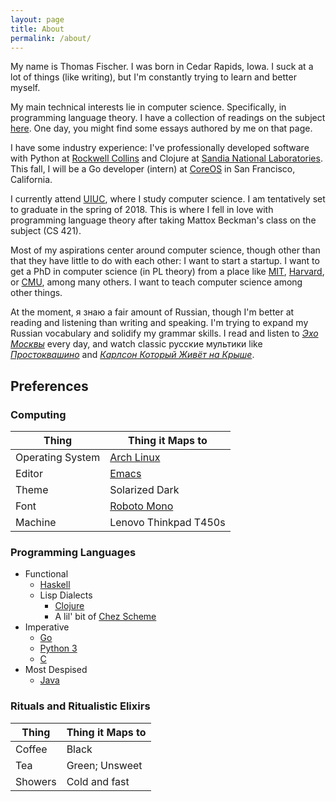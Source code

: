 ```yaml
---
layout: page
title: About
permalink: /about/
---
```


My name is Thomas Fischer. I was born in Cedar Rapids, Iowa. I suck at a lot of things (like writing), but I'm constantly trying to learn and better myself.

My main technical interests lie in computer science. Specifically, in programming language theory. I have a collection of readings on the subject [here](/pl-readings). One day, you might find some essays authored by me on that page.

I have some industry experience: I've professionally developed software with Python at [Rockwell Collins](http://rockwellcollins.com) and Clojure at [Sandia National Laboratories](http://sandia.gov). This fall, I will be a Go developer (intern) at [CoreOS](http://coreos.com) in San Francisco, California.

I currently attend [UIUC](http://cs.illinois.edu), where I study computer science. I am tentatively set to graduate in the spring of 2018. This is where I fell in love with programming language theory after taking Mattox Beckman's class on the subject (CS 421).

Most of my aspirations center around computer science, though other than that they have little to do with each other: I want to start a startup. I want to get a PhD in computer science (in PL theory) from a place like [MIT](http://projects.csail.mit.edu/pl/), [Harvard](http://pl.seas.harvard.edu/), or [CMU](http://www.cs.cmu.edu/Groups/pop/), among many others. I want to teach computer science among other things.

At the moment, я знаю a fair amount of Russian, though I'm better at reading and listening than writing and speaking. I'm trying to expand my Russian vocabulary and solidify my grammar skills. I read and listen to [*Эхо Москвы*](http://echo.msk.ru) every day, and watch classic русские мультики like [*Простоквашино*](https://www.youtube.com/watch?v=pXD3txG2bVQ) and [*Карлсон Который Живёт на Крыше*](https://www.youtube.com/watch?v=TZTjr-DN9xY).

## Preferences

### Computing

| Thing              | Thing it Maps to                                                 |
|--------------------|------------------------------------------------------------------|
| Operating System   | [Arch Linux](https://www.archlinux.org/)                         |
| Editor             | [Emacs](https://www.gnu.org/software/emacs/)                     |
| Theme              | Solarized Dark                                                   |
| Font               | [Roboto Mono](https://www.google.com/fonts/specimen/Roboto+Mono) |
| Machine            | Lenovo Thinkpad T450s                                            |

### Programming Languages

* Functional
   * [Haskell](https://www.haskell.org/)
   * Lisp Dialects
      * [Clojure](https://clojure.org/)
      * A lil' bit of [Chez Scheme](http://scheme.com/)
* Imperative
   * [Go](https://golang.org/)
   * [Python 3](https://www.python.org/)
   * [C](https://en.wikipedia.org/wiki/C_(programming_language))
* Most Despised
   * [Java](https://java.com/en/download/)

### Rituals and Ritualistic Elixirs

| Thing    | Thing it Maps to |
|----------|------------------|
| Coffee   | Black            |
| Tea      | Green; Unsweet   |
| Showers  | Cold and fast    |
